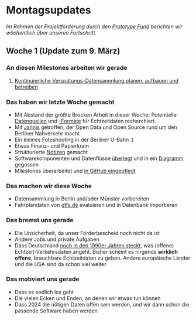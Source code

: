 # Montagsupdates
_Im Rahmen der Projektförderung durch den [Prototype Fund](https://prototypefund.de) berichten wir wöchentlich über unseren Fortschritt._

## Woche 1 (Update zum 9. März)

### An diesen Milestones arbeiten wir gerade
 1. [Kontinuierliche Verspätungs-Datensammlung planen, aufbauen und betreiben](https://github.com/dystonse/dystonse/milestone/1)

### Das haben wir letzte Woche gemacht
 * Mit Abstand der größte Brocken Arbeit in dieser Woche: Potentielle [Datenquellen](./Datenquellen.md) und [-Formate](./Datenformate.md) für Echtzeitdaten recherchiert.
 * Mit [Jannis](https://github.com/derhuerst) getroffen, der Open Data und Open Source rund um den Berliner Nahverkehr macht
 * Ein kleines Fotoshooting in der Berliner U-Bahn :)
 * Etwas Finanz- und Papierkram
 * Strukturierte [Notizen](./Notizen.md) gemacht
 * Softwarekomponenten und Datenflüsse [überlegt](./Komponenten.md) und in ein [Diagramm](https://github.com/dystonse/dystonse/blob/master/project-status/Dystonse%20Komponenten.png) gegossen
 * Milestones überarbeitet und [in GitHub eingepflegt](https://github.com/dystonse/dystonse/milestones?direction=asc&sort=title&state=open)

### Das machen wir diese Woche
 * Datensammlung in Berlin und/oder Münster vorbereiten
 * Fahrplandaten von [gtfs.de](https://gtfs.de/) evaluieren und in Datenbank importieren

### Das bremst uns gerade
 * Die Unsicherheit, da unser Förderbescheid noch nicht da ist
 * Andere Jobs und private Aufgaben
 * Dass Deutschland [noch in den 1990er Jahren steckt](https://signalarchiv.de/Meldungen/10000634), was (offene) Echtzeit-Verkehrsdaten angeht. Bisher scheint es nirgends **wirklich offene**, brauchbare Echtzeitdaten zu geben. Andere europäische Länder und die USA sind da schon viel weiter.

### Das motiviert uns gerade
 * Dass es endlich los geht
 * Die vielen Ecken und Enden, an denen wir etwas tun können
 * Dass 2024 die nötigen Daten offen sein werden, und wir dann schon die passende Software haben werden
